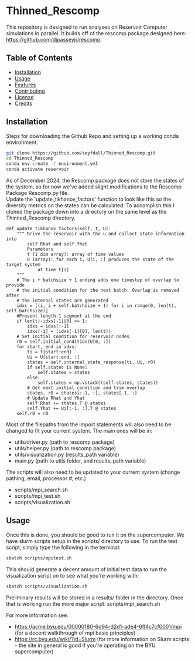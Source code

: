 # Thinned_Rescomp
This repository is designed to run analyses on Reservoir Computer simulations in parallel.  It builds off of the rescomp package designed here: https://github.com/djpasseyjr/rescomp.  

## Table of Contents
- [Installation](#installation)
- [Usage](#usage)
- [Features](#features)
- [Contributing](#contributing)
- [License](#license)
- [Credits](#credits)

## Installation
Steps for downloading the Github Repo and setting up a working conda environment.

```bash
git clone https://github.com/seyfdall/Thinned_Rescomp.git
cd Thinned_Rescomp
conda env create -f environment.yml
conda activate reservoir
```

As of December 2024, the Rescomp package does not store the states of the system, so for now we've added slight modifications to the Rescomp Package Rescomp.py file.  
Update the 'update_tikhanov_factors' function to look like this so the diversity metrics on the states can be calculated.  To accomplish this I cloned the package
down into a directory on the same level as the Thinned_Rescomp directory.
```code
def update_tikhanov_factors(self, t, U):
    """ Drive the reservoir with the u and collect state information into
        self.Rhat and self.Yhat
        Parameters
        t (1 dim array): array of time values
        U (array): for each i, U[i, :] produces the state of the target system
            at time t[i]
    """
    # The i + batchsize + 1 ending adds one timestep of overlap to provide
    # the initial condition for the next batch. Overlap is removed after
    # the internal states are generated
    idxs = [(i, i + self.batchsize + 1) for i in range(0, len(t), self.batchsize)]
    #Prevent length-1 segment at the end
    if len(t)-idxs[-1][0] <= 1:
        idxs = idxs[:-1]
        idxs[-1] = (idxs[-1][0], len(t))
    # Set initial condition for reservoir nodes
    r0 = self.initial_condition(U[0, :])
    for start, end in idxs:
        ti = t[start:end]
        Ui = U[start:end, :]
        states = self.internal_state_response(ti, Ui, r0)
        if self.states is None:
            self.states = states
        else:
            self.states = np.vstack((self.states, states))
        # Get next initial condition and trim overlap
        states, r0 = states[:-1, :], states[-1, :]
        # Update Rhat and Yhat
        self.Rhat += states.T @ states
        self.Yhat += Ui[:-1, :].T @ states
    self.r0 = r0
```

Most of the filepaths from the import statements will also need to be changed to fit your current system.  The main ones will be in:
* utils/driver.py (path to rescomp package)
* utils/helper.py (path to rescomp package)
* utils/visualization.py (results_path variable)
* main.py (path to utils folder, and results_path variable)

The scripts will also need to be updated to your current system (change pathing, email, processor #, etc.)
* scripts/mpi_search.sh
* scripts/mpi_test.sh
* scripts/visualization.sh

## Usage
Once this is done, you should be good to run it on the supercomputer.  We have slurm scripts setup in the scripts/ directory to use.
To run the test script, simply type the following in the terminal:

```bash
sbatch scripts/mpitest.sh
```

This should generate a decent amount of initial test data to run the visualization script on to see what you're working with:

```bash
sbatch scripts/visualization.sh
```

Preliminary results will be stored in a results/ folder in the directory.  Once that is working run the more major script:
scripts/mpi_search.sh

For more information see:
* https://acme.byu.edu/00000180-6d94-d2d1-ade4-6ff4c7cf0001/mpi (for a decent walkthrough of mpi basic principles)
* https://rc.byu.edu/wiki/?id=Slurm (for more information on Slurm scripts - the site in general is good if you're operating on the BYU supercomputer)
